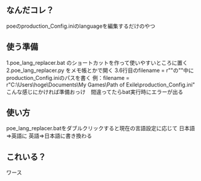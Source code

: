 ## なんだコレ？
poeのproduction_Config.iniのlanguageを編集するだけのやつ

## 使う準備
1.poe_lang_replacer.bat のショートカットを作って使いやすいところに置く
2.poe_lang_replacer.py をメモ帳とかで開く
3.6行目のfilename = r""の""中にproduction_Config.iniのパスを書く
例：filename = r"C:\Users\hoge\Documents\My Games\Path of Exile\production_Config.ini"
こんな感じにかければ準備おっけ　間違ってたらbat実行時にエラーが出る

## 使い方
poe_lang_replacer.batをダブルクリックすると現在の言語設定に応じて
日本語=>英語に
英語=>日本語に書き換わる

## これいる？
ワース